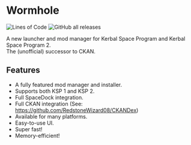 # Wormhole
![Lines of Code](https://tokei.rs/b1/github/RedstoneWizard08/Wormhole)
![GitHub all releases](https://img.shields.io/github/downloads/SpaceWarpDev/Space-Warp-Installer/total?style=flat-square)

A new launcher and mod manager for Kerbal Space Program and Kerbal Space Program 2. \
The (unofficial) successor to CKAN.

## Features

- A fully featured mod manager and installer.
- Supports both KSP 1 and KSP 2.
- Full SpaceDock integration.
- Full CKAN integration (See: https://github.com/RedstoneWizard08/CKANDex)
- Available for many platforms.
- Easy-to-use UI.
- Super fast!
- Memory-efficient!
